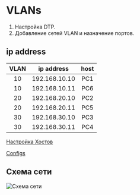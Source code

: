 # VLANs
  1. Настройка DTP.
  2. Добавление сетей VLAN и назначение портов.

## ip address
VLAN | ip address | host |
:----: | :----------: | :----: |
10 | 192.168.10.10 | PC1 |
10 | 192.168.10.11 | PC6 |
20 | 192.168.20.10 | PC2 |
20 | 192.168.20.11 | PC5 |
30 | 192.168.30.10 | PC3 |
30 | 192.168.30.11 | PC4 |

[Настройка Хостов](https://github.com/pekitel/OTUS-Network/tree/main/%D0%94%D0%BE%D0%BC%D0%B0%D1%88%D0%BD%D0%B8%D0%B5%20%D1%80%D0%B0%D0%B1%D0%BE%D1%82%D1%8B/VLANs/%D0%9D%D0%B0%D1%81%D1%82%D1%80%D0%BE%D0%B9%D0%BA%D0%B0%20%D1%85%D0%BE%D1%81%D1%82%D0%BE%D0%B2)

[Configs](https://github.com/pekitel/OTUS-Network/tree/main/%D0%94%D0%BE%D0%BC%D0%B0%D1%88%D0%BD%D0%B8%D0%B5%20%D1%80%D0%B0%D0%B1%D0%BE%D1%82%D1%8B/VLANs/Configs)
## Схема сети
![Схема сети](https://user-images.githubusercontent.com/112701413/189729033-b2935d93-53a7-4c19-9b48-7cba33f09db5.jpg)

